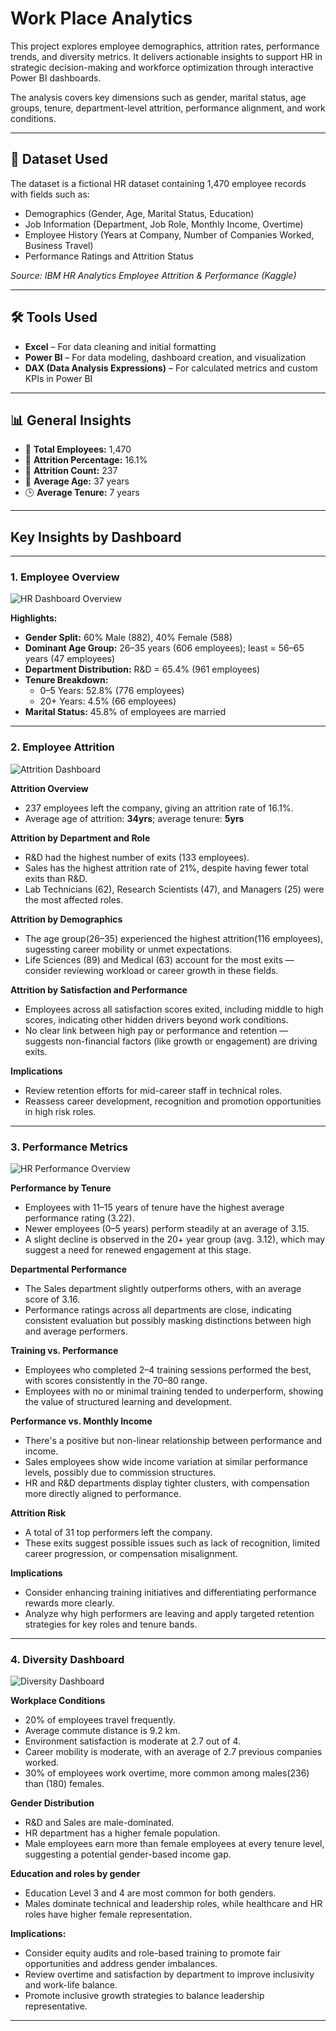 # Work Place Analytics

This project explores employee demographics, attrition rates, performance trends, and diversity metrics. It delivers actionable insights to support HR in strategic decision-making and workforce optimization through interactive Power BI dashboards.

The analysis covers key dimensions such as gender, marital status, age groups, tenure, department-level attrition, performance alignment, and work conditions.

---

## 📂 Dataset Used

The dataset is a fictional HR dataset containing 1,470 employee records with fields such as:
- Demographics (Gender, Age, Marital Status, Education)
- Job Information (Department, Job Role, Monthly Income, Overtime)
- Employee History (Years at Company, Number of Companies Worked, Business Travel)
- Performance Ratings and Attrition Status

_Source: IBM HR Analytics Employee Attrition & Performance (Kaggle)_

---

## 🛠 Tools Used

- **Excel** – For data cleaning and initial formatting  
- **Power BI** – For data modeling, dashboard creation, and visualization  
- **DAX (Data Analysis Expressions)** – For calculated metrics and custom KPIs in Power BI  

---

## 📊 General Insights

- 👥 **Total Employees:** 1,470  
- 🔻 **Attrition Percentage:** 16.1%  
- 🔻 **Attrition Count:** 237  
- 🎂 **Average Age:** 37 years  
- 🕒 **Average Tenure:** 7 years  

---

## Key Insights by Dashboard

---

### **1. Employee Overview**  
![HR Dashboard Overview](Images/Overview.png)

**Highlights:**
- **Gender Split:** 60% Male (882), 40% Female (588)  
- **Dominant Age Group:** 26–35 years (606 employees); least = 56–65 years (47 employees)  
- **Department Distribution:** R&D = 65.4% (961 employees)  
- **Tenure Breakdown:**
  - 0–5 Years: 52.8% (776 employees)
  - 20+ Years: 4.5% (66 employees)  
- **Marital Status:** 45.8% of employees are married  

---

### **2. Employee Attrition**  
![Attrition Dashboard](Images/Attrition.png)

**Attrition Overview**
- 237 employees left the company, giving an attrition rate of 16.1%.
- Average age of attrition: **34yrs**; average tenure: **5yrs**
   
**Attrition by Department and Role**
- R&D had the highest number of exits (133 employees).
- Sales has the highest attrition rate  of 21%, despite having fewer total exits than R&D.
- Lab Technicians (62), Research Scientists (47), and Managers (25) were the most affected roles.
       
**Attrition by Demographics**
- The age group(26–35) experienced the highest attrition(116 employees), sugessting career mobility or unmet expectations.
 - Life Sciences (89) and Medical (63) account for the most exits — consider reviewing workload or career growth in these fields.
   
**Attrition by Satisfaction and Performance**
- Employees across all satisfaction scores exited, including middle to high scores, indicating other hidden drivers beyond work conditions.
- No clear link between high pay or performance and retention — suggests non-financial factors (like growth or engagement) are driving exits. 

**Implications**  
- Review retention efforts for mid-career staff in technical roles.
- Reassess career development, recognition and promotion opportunities in high risk roles.

---

### **3. Performance Metrics**  
![HR Performance Overview](Images/Performance.png)

**Performance by Tenure**
- Employees with 11–15 years of tenure have the highest average performance rating (3.22).
- Newer employees (0–5 years) perform steadily at an average of 3.15.
- A slight decline is observed in the 20+ year group (avg. 3.12), which may suggest a need for renewed engagement at this stage.

**Departmental Performance**
- The Sales department slightly outperforms others, with an average score of 3.16.
- Performance ratings across all departments are close, indicating consistent evaluation but possibly masking distinctions between high and average performers.

**Training vs. Performance**
- Employees who completed 2–4 training sessions performed the best, with scores consistently in the 70–80 range.
- Employees with no or minimal training tended to underperform, showing the value of structured learning and development.

**Performance vs. Monthly Income**
- There's a positive but non-linear relationship between performance and income.
- Sales employees show wide income variation at similar performance levels, possibly due to commission structures.
- HR and R&D departments display tighter clusters, with compensation more directly aligned to performance.

**Attrition Risk**
- A total of 31 top performers left the company.
- These exits suggest possible issues such as lack of recognition, limited career progression, or compensation misalignment.

**Implications**
- Consider enhancing training initiatives and differentiating performance rewards more clearly.
- Analyze why high performers are leaving and apply targeted retention strategies for key roles and tenure bands.

---

### **4. Diversity Dashboard**  
![Diversity Dashboard](Images/Diversity.png)

**Workplace Conditions**
- 20% of employees travel frequently.
- Average commute distance is 9.2 km.
- Environment satisfaction is moderate at 2.7 out of 4.
- Career mobility is moderate, with an average of 2.7 previous companies worked.
- 30% of employees work overtime, more common among males(236) than (180) females.
   
**Gender Distribution**
- R&D and Sales are male-dominated.
- HR department has a higher female population.
- Male employees earn more than female employees at every tenure level, suggesting a potential gender-based income gap.

**Education and roles by gender**
- Education Level 3 and 4 are most common for both genders.
- Males dominate technical and leadership roles, while healthcare and HR roles have higher female representation.  

**Implications:**  
- Consider equity audits and role-based training to promote fair opportunities and address gender imbalances.
- Review overtime and satisfaction by department to improve inclusivity and work-life balance.
- Promote inclusive growth strategies to balance leadership representative.

---
